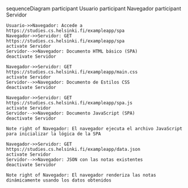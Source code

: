 sequenceDiagram
    participant Usuario
    participant Navegador
    participant Servidor

    Usuario->>Navegador: Accede a https://studies.cs.helsinki.fi/exampleapp/spa
    Navegador->>Servidor: GET https://studies.cs.helsinki.fi/exampleapp/spa
    activate Servidor
    Servidor-->>Navegador: Documento HTML básico (SPA)
    deactivate Servidor

    Navegador->>Servidor: GET https://studies.cs.helsinki.fi/exampleapp/main.css
    activate Servidor
    Servidor-->>Navegador: Documento de Estilos CSS
    deactivate Servidor

    Navegador->>Servidor: GET https://studies.cs.helsinki.fi/exampleapp/spa.js
    activate Servidor
    Servidor-->>Navegador: Documento JavaScript (SPA)
    deactivate Servidor

    Note right of Navegador: El navegador ejecuta el archivo JavaScript para inicializar la lógica de la SPA

    Navegador->>Servidor: GET https://studies.cs.helsinki.fi/exampleapp/data.json
    activate Servidor
    Servidor-->>Navegador: JSON con las notas existentes
    deactivate Servidor

    Note right of Navegador: El navegador renderiza las notas dinámicamente usando los datos obtenidos